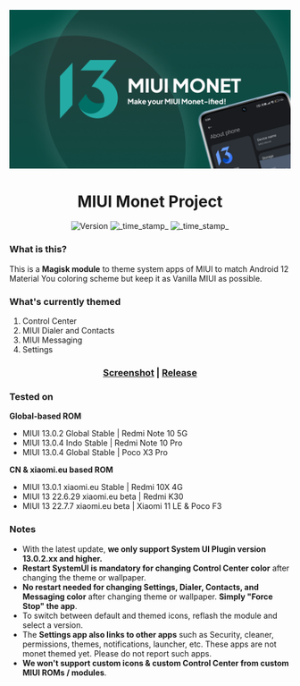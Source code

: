 ![MIUI Monet Project](https://raw.githubusercontent.com/MIUI-Monet-Project/.github/main/profile/Monet%20Updates.png)
<h1 align="center">MIUI Monet Project</h1>

<div align="center">
  <!-- Version -->
    <img src="https://img.shields.io/badge/Version-v1.0.0-blue.svg?longCache=true&style=popout-square"
      alt="Version" />
  <!-- Last Updated -->
    <img src="https://img.shields.io/badge/Updated-July 8, 2022-green.svg?longCache=true&style=flat-square"
      alt="_time_stamp_" />
  <!-- Min Magisk -->
    <img src="https://img.shields.io/badge/MinMagisk-20.4-red.svg?longCache=true&style=flat-square"
      alt="_time_stamp_" /></div>
</div>

### What is this?

This is a **Magisk module** to theme system apps of MIUI to match Android 12 Material You coloring scheme but keep it as Vanilla MIUI as possible.

### What's currently themed

1. Control Center
2. MIUI Dialer and Contacts
3. MIUI Messaging
4. Settings

<h3 align="center"><a href="https://miui-monet-project.github.io/Screenshot/">Screenshot</a> | <a href="">Release</a></h1> 


### Tested on

**Global-based ROM**
- MIUI 13.0.2 Global Stable | Redmi Note 10 5G
- MIUI 13.0.4 Indo Stable | Redmi Note 10 Pro
- MIUI 13.0.4 Global Stable | Poco X3 Pro

**CN & xiaomi.eu based ROM**
- MIUI 13.0.1 xiaomi.eu Stable | Redmi 10X 4G
- MIUI 13 22.6.29 xiaomi.eu beta | Redmi K30
- MIUI 13 22.7.7 xiaomi.eu beta | Xiaomi 11 LE & Poco F3


### Notes 

- With the latest update, **we only support System UI Plugin version 13.0.2.xx and higher.**
- **Restart SystemUI is mandatory for changing Control Center color** after changing the theme or wallpaper.
- **No restart needed for changing Settings, Dialer, Contacts, and Messaging color** after changing theme or wallpaper. **Simply "Force Stop" the app**.
- To switch between default and themed icons, reflash the module and select a version.
- The **Settings app also links to other apps** such as Security, cleaner, permissions, themes, notifications, launcher, etc. These apps are not monet themed yet. Please do not report such apps.
- **We won't support custom icons & custom Control Center from custom MIUI ROMs / modules**.

<!--

**Here are some ideas to get you started:**

🙋‍♀️ A short introduction - what is your organization all about?
🌈 Contribution guidelines - how can the community get involved?
👩‍💻 Useful resources - where can the community find your docs? Is there anything else the community should know?
🍿 Fun facts - what does your team eat for breakfast?
🧙 Remember, you can do mighty things with the power of [Markdown](https://docs.github.com/github/writing-on-github/getting-started-with-writing-and-formatting-on-github/basic-writing-and-formatting-syntax)
-->


